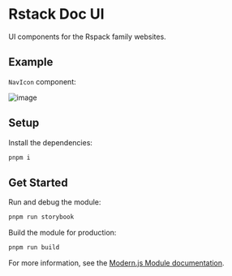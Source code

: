 # Rstack Doc UI

UI components for the Rspack family websites.

## Example

`NavIcon` component:

![image](https://github.com/rspack-contrib/rsfamily-doc-ui/assets/7237365/783eb582-e780-4134-8666-69d154b562f5)

## Setup

Install the dependencies:

```bash
pnpm i
```

## Get Started

Run and debug the module:

```bash
pnpm run storybook
```

Build the module for production:

```bash
pnpm run build
```

For more information, see the [Modern.js Module documentation](https://modernjs.dev/module-tools/en).
